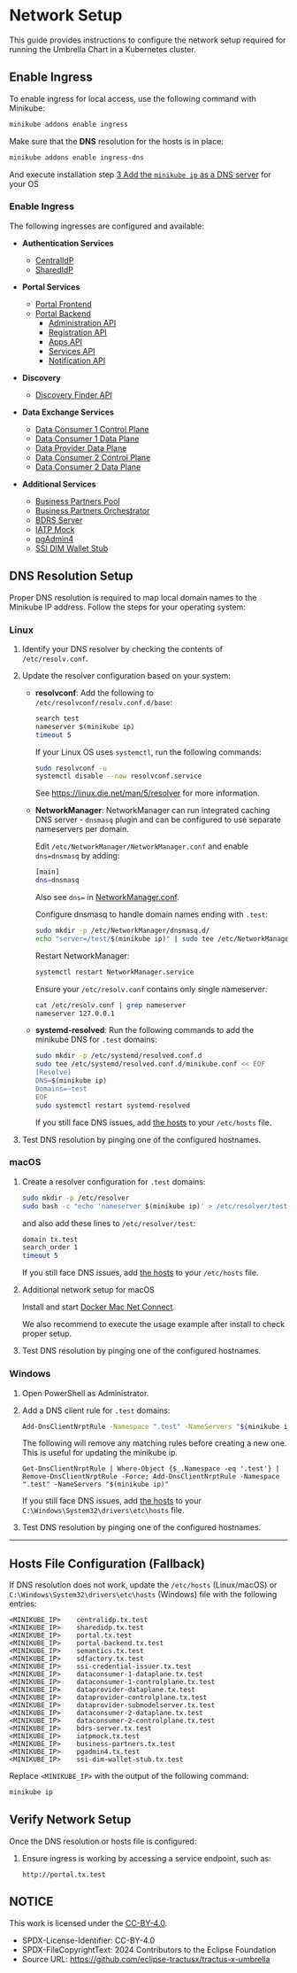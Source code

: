 # Network Setup

This guide provides instructions to configure the network setup required for running the Umbrella Chart in a Kubernetes cluster.

## Enable Ingress

To enable ingress for local access, use the following command with Minikube:

```bash
minikube addons enable ingress
```
Make sure that the **DNS** resolution for the hosts is in place:

```bash
minikube addons enable ingress-dns
```

And execute installation step [3 Add the `minikube ip` as a DNS server](https://minikube.sigs.k8s.io/docs/handbook/addons/ingress-dns) for your OS

### Enable Ingress

The following ingresses are configured and available:

- **Authentication Services**
   - [CentralIdP](http://centralidp.tx.test/auth/)
   - [SharedIdP](http://sharedidp.tx.test/auth/)

- **Portal Services**
   - [Portal Frontend](http://portal.tx.test)
   - [Portal Backend](http://portal-backend.tx.test)
      - [Administration API](http://portal-backend.tx.test/api/administration/swagger/index.html)
      - [Registration API](http://portal-backend.tx.test/api/registration/swagger/index.html)
      - [Apps API](http://portal-backend.tx.test/api/apps/swagger/index.html)
      - [Services API](http://portal-backend.tx.test/api/services/swagger/index.html)
      - [Notification API](http://portal-backend.tx.test/api/notification/swagger/index.html)

- **Discovery**
   - [Discovery Finder API](http://semantics.tx.test/discoveryfinder/swagger-ui/index.html)

- **Data Exchange Services**
   - [Data Consumer 1 Control Plane](http://dataconsumer-1-controlplane.tx.test)
   - [Data Consumer 1 Data Plane](http://dataconsumer-1-dataplane.tx.test)
   - [Data Provider Data Plane](http://dataprovider-dataplane.tx.test)
   - [Data Consumer 2 Control Plane](http://dataconsumer-2-controlplane.tx.test)
   - [Data Consumer 2 Data Plane](http://dataconsumer-2-dataplane.tx.test)

- **Additional Services**
   - [Business Partners Pool](http://business-partners.tx.test/pool)
   - [Business Partners Orchestrator](http://business-partners.tx.test/orchestrator)
   - [BDRS Server](http://bdrs-server.tx.test)
   - [IATP Mock](http://iatpmock.tx.test)
   - [pgAdmin4](http://pgadmin4.tx.test)
   - [SSI DIM Wallet Stub](http://ssi-dim-wallet-stub.tx.test)

## DNS Resolution Setup

Proper DNS resolution is required to map local domain names to the Minikube IP address. Follow the steps for your operating system:

### Linux

1. Identify your DNS resolver by checking the contents of `/etc/resolv.conf`.
2. Update the resolver configuration based on your system:

    - **resolvconf**:
      Add the following to `/etc/resolvconf/resolv.conf.d/base`:
      ```bash
      search test
      nameserver $(minikube ip)
      timeout 5
      ```
      If your Linux OS uses `systemctl`, run the following commands:
      ```bash
      sudo resolvconf -u
      systemctl disable --now resolvconf.service
      ```

      See https://linux.die.net/man/5/resolver for more information.

    - **NetworkManager**:
      NetworkManager can run integrated caching DNS server - `dnsmasq` plugin and can be configured to use separate nameservers per domain.

      Edit `/etc/NetworkManager/NetworkManager.conf` and enable `dns=dnsmasq` by adding:
      ```bash
      [main]
      dns=dnsmasq
      ```

      Also see `dns=` in [NetworkManager.conf](https://developer.gnome.org/NetworkManager/stable/NetworkManager.conf.html).

      Configure dnsmasq to handle domain names ending with `.test`:
      ```bash
      sudo mkdir -p /etc/NetworkManager/dnsmasq.d/
      echo "server=/test/$(minikube ip)" | sudo tee /etc/NetworkManager/dnsmasq.d/minikube.conf
      ```
      Restart NetworkManager:
      ```bash
      systemctl restart NetworkManager.service
      ```
      Ensure your `/etc/resolv.conf` contains only single nameserver:
      ```bash
      cat /etc/resolv.conf | grep nameserver
      nameserver 127.0.0.1
      ```

    - **systemd-resolved**:
      Run the following commands to add the minikube DNS for `.test` domains:
      ```bash
      sudo mkdir -p /etc/systemd/resolved.conf.d
      sudo tee /etc/systemd/resolved.conf.d/minikube.conf << EOF
      [Resolve]
      DNS=$(minikube ip)
      Domains=~test
      EOF
      sudo systemctl restart systemd-resolved
      ```

      If you still face DNS issues, add [the hosts](#hosts-file-configuration-fallback) to your `/etc/hosts` file.

3. Test DNS resolution by pinging one of the configured hostnames.

### macOS

1. Create a resolver configuration for `.test` domains:
   ```bash
   sudo mkdir -p /etc/resolver
   sudo bash -c "echo 'nameserver $(minikube ip)' > /etc/resolver/test"
   ```
   and also add these lines to `/etc/resolver/test`:
   ```bash
   domain tx.test
   search_order 1
   timeout 5
   ```

   If you still face DNS issues, add [the hosts](#hosts-file-configuration-fallback) to your `/etc/hosts` file.

2. Additional network setup for macOS

   Install and start [Docker Mac Net Connect](https://github.com/chipmk/docker-mac-net-connect#installation).

   We also recommend to execute the usage example after install to check proper setup.


3. Test DNS resolution by pinging one of the configured hostnames.

### Windows

1. Open PowerShell as Administrator.
2. Add a DNS client rule for `.test` domains:
   ```bash
   Add-DnsClientNrptRule -Namespace ".test" -NameServers "$(minikube ip)"
   ```

   The following will remove any matching rules before creating a new one. This is useful for updating the minikube ip.
   ```shell
   Get-DnsClientNrptRule | Where-Object {$_.Namespace -eq '.test'} | Remove-DnsClientNrptRule -Force; Add-DnsClientNrptRule -Namespace ".test" -NameServers "$(minikube ip)"
   ```

   If you still face DNS issues, add [the hosts](#hosts-file-configuration-fallback) to your `C:\Windows\System32\drivers\etc\hosts` file.

3. Test DNS resolution by pinging one of the configured hostnames.

---

## Hosts File Configuration (Fallback)

If DNS resolution does not work, update the `/etc/hosts` (Linux/macOS) or `C:\Windows\System32\drivers\etc\hosts` (Windows) file with the following entries:

```
<MINIKUBE_IP>    centralidp.tx.test
<MINIKUBE_IP>    sharedidp.tx.test
<MINIKUBE_IP>    portal.tx.test
<MINIKUBE_IP>    portal-backend.tx.test
<MINIKUBE_IP>    semantics.tx.test
<MINIKUBE_IP>    sdfactory.tx.test
<MINIKUBE_IP>    ssi-credential-issuer.tx.test
<MINIKUBE_IP>    dataconsumer-1-dataplane.tx.test
<MINIKUBE_IP>    dataconsumer-1-controlplane.tx.test
<MINIKUBE_IP>    dataprovider-dataplane.tx.test
<MINIKUBE_IP>    dataprovider-controlplane.tx.test
<MINIKUBE_IP>    dataprovider-submodelserver.tx.test
<MINIKUBE_IP>    dataconsumer-2-dataplane.tx.test
<MINIKUBE_IP>    dataconsumer-2-controlplane.tx.test
<MINIKUBE_IP>    bdrs-server.tx.test
<MINIKUBE_IP>    iatpmock.tx.test
<MINIKUBE_IP>    business-partners.tx.test
<MINIKUBE_IP>    pgadmin4.tx.test
<MINIKUBE_IP>    ssi-dim-wallet-stub.tx.test
```

Replace `<MINIKUBE_IP>` with the output of the following command:
```bash
minikube ip
```

## Verify Network Setup

Once the DNS resolution or hosts file is configured:
1. Ensure ingress is working by accessing a service endpoint, such as:
   ```
   http://portal.tx.test
   ```

## NOTICE

This work is licensed under the [CC-BY-4.0](https://creativecommons.org/licenses/by/4.0/legalcode).

* SPDX-License-Identifier: CC-BY-4.0
* SPDX-FileCopyrightText: 2024 Contributors to the Eclipse Foundation
* Source URL: <https://github.com/eclipse-tractusx/tractus-x-umbrella>
